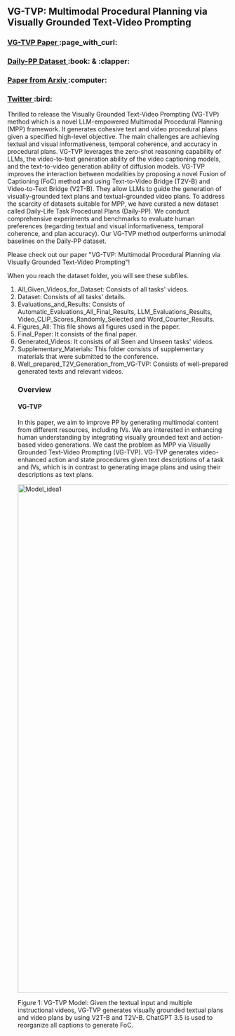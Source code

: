 <h2>VG-TVP: Multimodal Procedural Planning via Visually Grounded Text-Video Prompting</h2>

<h3><a href="https://aaai.org/aaai-publications/aaai-conference-proceedings/"> VG-TVP Paper </a> :page_with_curl:</h3>
<h3><a href="https://drive.google.com/drive/folders/1-Lka5F-Dh-Fz6CwHDJYjUqieXlt2GCR6?usp=drive_link"> Daily-PP Dataset </a> :book: & :clapper: </h3>
<h3><a href="https://arxiv.org/abs/2412.11621"> Paper from Arxiv </a> :computer: </h3>
<h3><a href="https://twitter.com/muhammetfi"> Twitter </a> :bird: </h3>

<p>Thrilled to release the Visually Grounded Text-Video Prompting (VG-TVP) method which is a novel LLM-empowered Multimodal Procedural Planning (MPP) framework. It generates cohesive text and video procedural plans given a specified high-level objective. The main challenges are achieving textual and visual informativeness, temporal coherence, and accuracy in procedural plans. VG-TVP leverages the zero-shot reasoning capability of LLMs, the video-to-text generation ability of the video captioning models, and the text-to-video generation ability of diffusion models. VG-TVP improves the interaction between modalities by proposing a novel Fusion of Captioning (FoC) method and using Text-to-Video Bridge (T2V-B) and Video-to-Text Bridge (V2T-B). They allow LLMs to guide the generation of visually-grounded text plans and textual-grounded video plans. To address the scarcity of datasets suitable for MPP, we have curated a new dataset called Daily-Life Task Procedural Plans (Daily-PP). We conduct comprehensive experiments and benchmarks to evaluate human preferences (regarding textual and visual informativeness, temporal coherence, and plan accuracy). Our VG-TVP method outperforms unimodal baselines on the Daily-PP dataset.</p>
<p>Please check out our paper "VG-TVP: Multimodal Procedural Planning via Visually Grounded Text-Video Prompting"!</p>

<p>When you reach the dataset folder, you will see these subfiles.</p>
<ol>
  <li>All_Given_Videos_for_Dataset: Consists of all tasks' videos.</li>
  <li>Dataset: Consists of all tasks' details.</li>
  <li>Evaluations_and_Results: Consists of Automatic_Evaluations_All_Final_Results, LLM_Evaluations_Results, Video_CLIP_Scores_Randomly_Selected and Word_Counter_Results.</li> 
  <li>Figures_All: This file shows all figures used in the paper.</li>
  <li>Final_Paper: It consists of the final paper.</li>
  <li>Generated_Videos: It consists of all Seen and Unseen tasks' videos.</li>
  <li>Supplementary_Materials: This folder consists of supplementary materials that were submitted to the conference.</li>
  <li>Well_prepared_T2V_Generation_from_VG-TVP: Consists of well-prepared generated texts and relevant videos.</li>


<h3>Overview</h3>

<h4>VG-TVP </h4>
<p>In this paper, we aim to improve PP by generating multimodal content from different resources, including IVs. We are interested in enhancing human understanding by integrating visually grounded text and action-based video generations. We cast the problem as MPP via Visually Grounded Text-Video Prompting (VG-TVP). VG-TVP generates video-enhanced action and state procedures given text descriptions of a task and IVs, which is in contrast to generating image plans and using their descriptions as text plans.</p>

<img width="1158" alt="Model_idea1" src="https://github.com/user-attachments/files/18196066/Model_idea1.pdf">

<p>Figure 1: VG-TVP Model: Given the textual input and multiple instructional videos, VG-TVP generates visually grounded textual plans and video plans by using V2T-B and T2V-B. ChatGPT 3.5 is used to reorganize all captions to generate FoC.</p>

